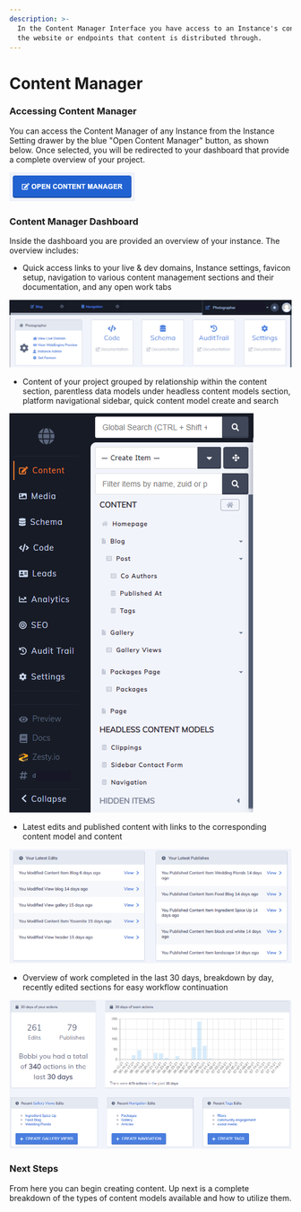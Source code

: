 ```yaml
---
description: >-
  In the Content Manager Interface you have access to an Instance's content and
  the website or endpoints that content is distributed through.
---
```


# Content Manager

### Accessing Content Manager

You can access the Content Manager of any Instance from the Instance Setting drawer by the blue "Open Content Manager" button, as shown below. Once selected, you will be redirected to your dashboard that provide a complete overview of your project.

![](../.gitbook/assets/screen-shot-2021-07-09-at-3.23.08-pm.png)

### Content Manager Dashboard

Inside the dashboard you are provided an overview of your instance. The overview includes:

* Quick access links to your live & dev domains, Instance settings, favicon setup, navigation to various content management sections and their documentation, and any open work tabs

![](../.gitbook/assets/image%20%2899%29.png)

* Content of your project grouped by relationship within the content section, parentless data models under headless content models section, platform navigational sidebar, quick content model create and search

![](../.gitbook/assets/image%20%28108%29.png)

* Latest edits and published content with links to the corresponding content model and content

![](../.gitbook/assets/image%20%2853%29.png)

* Overview of work completed in the last 30 days, breakdown by day, recently edited sections for easy workflow continuation 

![](../.gitbook/assets/image%20%2869%29.png)

### Next Steps

From here you can begin creating content. Up next is a complete breakdown of the types of content models available and how to utilize them. 

